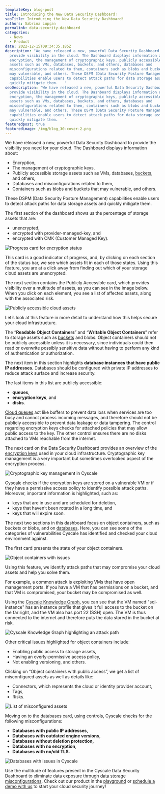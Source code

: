 ```yaml
---
templateKey: blog-post
title: Introducing the New Data Security Dashboard!
seoTitle: Introducing the New Data Security Dashboard!
authors: Sabrina Lupșan
permalink: data-security-dashboard
categories:
  - News
  - Product
date: 2022-12-15T09:34:35.185Z
description: "We have released a new, powerful Data Security Dashboard to
  provide visibility in the cloud. The Dashboard displays information about
  encryption, the management of cryptographic keys, publicly accessible storage
  assets such as VMs, databases, buckets, and others, databases and
  misconfigurations related to them, containers such as blobs and buckets that
  may vulnerable, and others. These DSPM (Data Security Posture Management)
  capabilities enable users to detect attack paths for data storage assets and
  quickly mitigate them.   "
seoDescription: "We have released a new, powerful Data Security Dashboard to
  provide visibility in the cloud. The Dashboard displays information about
  encryption, the management of cryptographic keys, publicly accessible storage
  assets such as VMs, databases, buckets, and others, databases and
  misconfigurations related to them, containers such as blobs and buckets that
  may vulnerable, and others. These DSPM (Data Security Posture Management)
  capabilities enable users to detect attack paths for data storage assets and
  quickly mitigate them.   "
featuredpost: true
featuredimage: /img/blog_30-cover-2.png
---
```

<!--StartFragment-->

We have released a new, powerful Data Security Dashboard to provide the visibility you need for your cloud. The Dashboard displays information about: 

* Encryption, 
* The management of cryptographic keys, 
* Publicly accessible storage assets such as VMs, databases, [buckets](https://cyscale.com/blog/s3-bucket-security/), and others, 
* Databases and misconfigurations related to them, 
* Containers such as blobs and buckets that may vulnerable, and others. 

These DSPM (Data Security Posture Management) capabilities enable users to detect attack paths for data storage assets and quickly mitigate them.  

The first section of the dashboard shows us the percentage of storage assets that are:  

* unencrypted,  
* encrypted with provider-managed-key, and  
* encrypted with CMK (Customer Managed Key).  

<img src="/img/cyscale-article-image-3.jpg" alt="Progress card for encryption status" title="Progress card for encryption status" class="" style="width:autorem;height:autorem;"/>

This card is a good indicator of progress, and, by clicking on each section of the status bar, we see which assets fit in each of those states. Using this feature, you are at a click away from finding out which of your storage cloud assets are unencrypted. 

The next section contains the Publicly Accessible card, which provides visibility over a multitude of assets, as you can see in the image below. When you click on each element, you see a list of affected assets, along with the associated risk. 

<img src="/img/cyscale-article-image-2.jpg" alt="Publicly accessible cloud assets" title="Publicly accessible cloud assets" class="" style="width:autorem;height:autorem;"/>

Let’s look at this feature in more detail to understand how this helps secure your cloud infrastructure. 

The “**Readable Object Containers**” and “**Writable Object Containers**” refer to storage assets such as [buckets](https://cyscale.com/blog/s3-bucket-security/) and blobs. Object containers should not be publicly accessible unless it is necessary, since individuals could then read or overwrite possibly sensitive data without having to perform any kind of authentication or authorization. 

The next item in this section highlights **database instances that have public IP addresses**. Databases should be configured with private IP addresses to reduce attack surface and increase security. 

The last items in this list are publicly accessible: 

* **queues**,  
* **encryption keys**, and  
* **disks**.  

[Cloud queues](https://cyscale.com/blog/cloud-queues-security-best-practices/) act like buffers to prevent data loss when services are too busy and cannot process incoming messages, and therefore should not be publicly accessible to prevent data leakage or data tampering. The control regarding encryption keys checks for attached policies that may allow public access to the key. The other control ensures there are no disks attached to VMs reachable from the internet. 

The next card on the Data Security Dashboard provides an overview of the [encryption keys](https://cyscale.com/blog/protecting-data-at-rest/) used in your cloud infrastructure. Cryptographic key management is a very important but sometimes overlooked aspect of the encryption process.  

<img src="/img/cyscale-article-image-4.jpg" alt="Cryptographic key management in Cyscale" title="Cryptographic key management in Cyscale" class="" style="width:autorem;height:autorem;"/>

Cyscale checks if the encryption keys are stored on a vulnerable VM or if they have a permissive access policy to identify possible attack paths. Moreover, important information is highlighted, such as: 

* keys that are in use and are scheduled for deletion, 
* keys that haven’t been rotated in a long time, and 
* keys that will expire soon. 

The next two sections in this dashboard focus on object containers, such as buckets or blobs, and on [databases](https://cyscale.com/blog/best-practices-for-securing-databases/). Here, you can see some of the categories of vulnerabilities Cyscale has identified and checked your cloud environment against.  

The first card presents the state of your object containers. 

<img src="/img/cyscale-article-image-2.jpg" alt="Object containers with issues" title="Object containers with issues" class="" style="width:autorem;height:autorem;"/>

Using this feature, we identify attack paths that may compromise your cloud assets and help you solve them. 

For example, a common attack is exploiting VMs that have open management ports. If you have a VM that has permissions on a bucket, and that VM is compromised, your bucket may be compromised as well.  

Using the [Cyscale Knowledge Graph](https://cyscale.com/blog/security-knowledge-graph-integrations/), you can see that the VM named "sql-instance" has an instance profile that gives it full access to the bucket on the far right, and the VM also has port 22 (SSH) open. The VM is thus connected to the internet and therefore puts the data stored in the bucket at risk. 

<img src="/img/cyscale-article-image-6.jpg" alt="Cyscale Knowledge Graph highlighting an attack path" title="Cyscale Knowledge Graph" class="" style="width:autorem;height:autorem;"/>

Other critical issues highlighted for object containers include: 

* Enabling public access to storage assets, 
* Having an overly-permissive access policy,  
* Not enabling versioning, and others. 

Clicking on “Object containers with public access”, we get a list of misconfigured assets as well as details like: 

* Connectors, which represents the cloud or identity provider account, 
* Tags,  
* Risks. 

<img src="/img/cyscale-article-image-7.jpg" alt="List of misconfigured assets" title="List of misconfigured assets" class="" style="width:autorem;height:autorem;"/>

Moving on to the databases card, using controls, Cyscale checks for the following misconfigurations: 

* **Databases with public IP addresses,** 
* **Databases with outdated engine versions,** 
* **Databases without deletion protection,** 
* **Databases with no encryption,** 
* **Databases with no/old TLS.** 

<img src="/img/cyscale-article-image-5.jpg" alt="Databases with issues in Cyscale" title="Databases with issues in Cyscale" class="" style="width:autorem;height:autorem;"/>

Use the multitude of features present in the Cyscale Data Security Dashboard to eliminate data exposure through [data storage misconfigurations](https://cyscale.com/whitepaper/cloud-storage-misconfigurations/). Check out our product in the [playground](https://cyscale.com/playground/) or [schedule a demo with us](https://cyscale.com/request-demo) to start your cloud security journey! 

<!--EndFragment-->